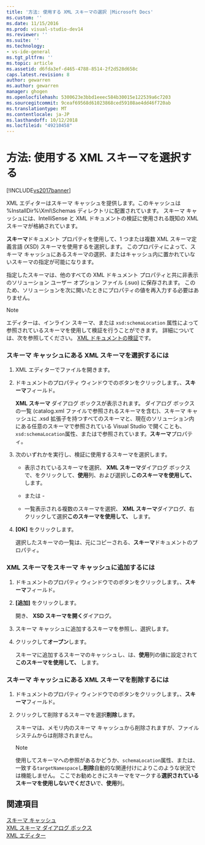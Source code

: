 ```yaml
---
title: '方法: 使用する XML スキーマの選択 |Microsoft Docs'
ms.custom: ''
ms.date: 11/15/2016
ms.prod: visual-studio-dev14
ms.reviewer: ''
ms.suite: ''
ms.technology:
- vs-ide-general
ms.tgt_pltfrm: ''
ms.topic: article
ms.assetid: d6fda3ef-d465-4788-8514-2f2d528d658c
caps.latest.revision: 8
author: gewarren
ms.author: gewarren
manager: ghogen
ms.openlocfilehash: 5300623e3bbd1eeec584b30015e122539a6c7203
ms.sourcegitcommit: 9ceaf69568d61023868ced59108ae4dd46f720ab
ms.translationtype: MT
ms.contentlocale: ja-JP
ms.lasthandoff: 10/12/2018
ms.locfileid: "49210458"
---
```

# <a name="how-to-select-the-xml-schemas-to-use"></a>方法: 使用する XML スキーマを選択する
[!INCLUDE[vs2017banner](../includes/vs2017banner.md)]

  
XML エディターはスキーマ キャッシュを提供します。このキャッシュは %InstallDir%\Xml\Schemas ディレクトリに配置されています。 スキーマ キャッシュには、IntelliSense と XML ドキュメントの検証に使用される既知の XML スキーマが格納されています。  
  
 **スキーマ**ドキュメント プロパティを使用して、1 つまたは複数 XML スキーマ定義言語 (XSD) スキーマを使用するを選択します。 このプロパティによって、スキーマ キャッシュにあるスキーマの選択、またはキャッシュ内に置かれていないスキーマの指定が可能になります。  
  
 指定したスキーマは、他のすべての XML ドキュメント プロパティと共に非表示のソリューション ユーザー オプション ファイル (.suo) に保存されます。 このため、ソリューションを次に開いたときにプロパティの値を再入力する必要はありません。  
  
> [!NOTE]
>  エディターは、インライン スキーマ、または `xsd:schemaLocation` 属性によって参照されているスキーマを使用して検証を行うことができます。 詳細については、次を参照してください。 [XML ドキュメントの検証](../xml-tools/xml-document-validation.md)です。  
  
### <a name="to-select-an-xml-schema-from-the-schema-cache"></a>スキーマ キャッシュにある XML スキーマを選択するには  
  
1.  XML エディターでファイルを開きます。  
  
2.  ドキュメントのプロパティ ウィンドウでのボタンをクリックします。、**スキーマ**フィールド。  
  
     **XML スキーマ** ダイアログ ボックスが表示されます。 ダイアログ ボックスの一覧 (catalog.xml ファイルで参照されるスキーマを含む)、スキーマ キャッシュに .xsd 拡張子を持つすべてのスキーマと、現在のソリューション内にある任意のスキーマで参照されている Visual Studio で開くことも、`xsd:schemaLocation`属性、またはで参照されています。**スキーマ**プロパティ。  
  
3.  次のいずれかを実行し、検証に使用するスキーマを選択します。  
  
    -   表示されているスキーマを選択、 **XML スキーマ**ダイアログ ボックスで、をクリックして、**使用**列、および選択し**このスキーマを使用して、** します。  
  
     - または -  
  
    -   一覧表示される複数のスキーマを選択、 **XML スキーマ**ダイアログ、右クリックして選択**このスキーマを使用して、** します。  
  
4.  **[OK]** をクリックします。  
  
     選択したスキーマの一覧は、元にコピーされる、**スキーマ**ドキュメントのプロパティ。  
  
### <a name="to-add-an-xml-schema-to-the-schema-cache"></a>XML スキーマをスキーマ キャッシュに追加するには  
  
1.  ドキュメントのプロパティ ウィンドウでのボタンをクリックします。、**スキーマ**フィールド。  
  
2.  **[追加]** をクリックします。  
  
     開き、 **XSD スキーマを開く**ダイアログ。  
  
3.  スキーマ キャッシュに追加するスキーマを参照し、選択します。  
  
4.  クリックして**オープン**します。  
  
     スキーマに追加するスキーマのキャッシュし、は、**使用**列の値に設定されて**このスキーマを使用して、** します。  
  
### <a name="to-delete-an-xml-schema-from-the-schema-cache"></a>スキーマ キャッシュにある XML スキーマを削除するには  
  
1.  ドキュメントのプロパティ ウィンドウでのボタンをクリックします。、**スキーマ**フィールド。  
  
2.  クリックして削除するスキーマを選択**削除**します。  
  
     スキーマは、メモリ内のスキーマ キャッシュから削除されますが、ファイル システムからは削除されません。  
  
    > [!NOTE]
    >  使用してスキーマへの参照があるかどうか、`schemaLocation`属性、または、一致する`targetNamespace`し**削除**自動的な関連付けによりこのような状況では機能しません。 ここでお勧めときにスキーマをマークする**選択されているスキーマを使用しないでください**で、**使用**列。  
  
## <a name="see-also"></a>関連項目  
 [スキーマ キャッシュ](../xml-tools/schema-cache.md)   
 [XML スキーマ ダイアログ ボックス](../xml-tools/xml-schemas-dialog-box.md)   
 [XML エディター](../xml-tools/xml-editor.md)



